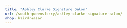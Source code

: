 ```yaml
---
title: "Ashley Clarke Signature Salon"
url: /south-queensferry/ashley-clarke-signature-salon/
shop: hairdresser
---
```

